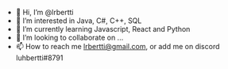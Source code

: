 - 👋 Hi, I’m @lrbertti
- 👀 I’m interested in Java, C#, C++, SQL 
- 🌱 I’m currently learning Javascript, React and Python
- 💞️ I’m looking to collaborate on ...
- 📫 How to reach me lrbertti@gmail.com, or add me on discord luhbertti#8791

<!---
lrbertti/lrbertti is a ✨ special ✨ repository because its `README.md` (this file) appears on your GitHub profile.
You can click the Preview link to take a look at your changes.
--->

